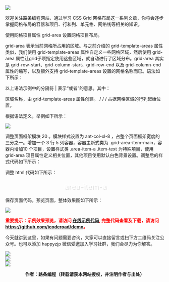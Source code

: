 ![](https://www.icoderoad.com/demo/grid/images/css-grid.png)

欢迎关注路条编程网站，通过学习 CSS Grid 网格布局这一系列文章，你将会逐步掌握网格布局的容器和项目、行和列、单元格、网络线等相关的知识。

使用网格项目属性 grid-area 设置网格项目布局。

grid-area 表示当前网格所占用的区域。与之前介绍的 grid-template-areas 属性类似，我们使用 grid-template-areas 属性自定义一些网格区域，然后使用 grid-area 属性让grid子项指定使用这些区域，就自动进行了区域分布。grid-area 其实是 grid-row-start、grid-column-start、grid-row-end 以及 grid-column-end 属性的缩写，以及额外支持 grid-template-areas 设置的网格名称而已。语法如下所示：

<style type="text/css">
.item {
  grid-area: <name> | <row-start> / <column-start> / <row-end> / <column-end>;
}
</style>

以上语法示例中的分隔符 | 表示“或者”的意思。其中：

<name> 区域名称，由 grid-template-areas 属性创建。
<row-start> / <column-start> / <row-end> / <column-end> 占据网格区域的行列起始位置。


根据语法定义，举例如下所示：
<style type="text/css">
.item-d {
  grid-area: header;
}
</style>


![](https://www.icoderoad.com/demo/grid/images/grid-item-area.png)


调整页面框架模块 20 。模块样式设置为 ant-col-xl-8 ，占整个页面框架宽度的三分之一。增加一个 3 行 5 列容器，容器主新式类为 .grid-area-item-main，容器内增加10 个项目，设置样式类 .area-item-a .item-text 为特殊项目，使用 grid-area 项目属性定义相关位置，其他项目使用默认白色背景设置。调整后的样式代码如下所示：

<style type="text/css">
     .grid-area-item-main {
           grid-template-columns: [纵线1] 80px [纵线2] auto [纵线3] 100px [纵线4] auto  [纵线5] auto [最后的结束线];
           grid-template-rows: [第一行开始] 25% [第一行结束] 100px [行3] auto [行末];
      }

      .area-item-a {
        grid-area: 1 / 纵线4 / 行末 / 6;
        border-left: 0px solid  #000 !important; 
      }

      .item-text {
       font-size: 24px;
       text-align: center;
       text-shadow:4px 4px 0 rgba(0,0,0,0.1);
       padding:10px;
       vertical-align: middle;
       margin: 2px;
       color: white;
       line-height: 20px;
      }

</style>

调整 html 代码如下所示：
<article class="article  ant-col ant-col-xs-24 ant-col-sm-12 ant-col-md-12 ant-col-lg-12 ant-col-xl-8">
   <div class="card">
      <div class="container grid-area-item-main ">
       <div class="item2 area-item-a  grid-auto-border border-radius-top-right  border-radius-bottom-right item-text">area-item-a</div>
       <div class="box-no-margin grid-auto-border border-radius-top-left"></div>
       <div class="box-no-margin grid-auto-border "></div>
       <div class="box-no-margin grid-auto-border "></div>
       <div class="box-no-margin grid-auto-border "></div>
       <div class="box-no-margin grid-auto-border "></div>
       <div class="box-no-margin grid-auto-border "></div>                 
       <div class="box-no-margin grid-auto-border border-radius-bottom-left "></div>
       <div class="box-no-margin grid-auto-border  "></div>
       <div class="box-no-margin grid-auto-border"></div>        
      </div>                
    </div>
</article>


保存页面代码，预览页面，整体效果图如下所示：

![](https://www.icoderoad.com/demo/grid/images/html22-show01.png)

<p style="color:red;">
  <b>
  重要提示：示例效果预览，请访问 <a href="https://www.icoderoad.com/demo/" target="_blank">在线示例代码</a>, 完整代码查看及下载，请访问 <a href="https://github.com/icoderoad/demo" target="_blank"> https://github.com/icoderoad/demo</a>。
  </b>
</p>

<p>今天就讲到这里，如果有问题需要咨询，大家可以直接留言或扫下方二维码关注公众号。也可以添加 happyzjp 微信受邀加入学习社群，我们会尽力为你解答。</p>

![](https://www.icoderoad.com/upload/2020/09/icoderoad-41b3e8fe1caa4990b529c875f055e507.png)<br/>
![](https://www.icoderoad.com/upload/2020/09/xy-dc4752b6b7d34ba6b2de3c152c1d2961.png)<br/>
![](https://www.icoderoad.com/upload/2020/09/end-e22f055734c84115a28f03ca03df589a.png)<br/>

<center>
  <b>作者：路条编程（转载请获本网站授权，并注明作者与出处）</b>
</center>


